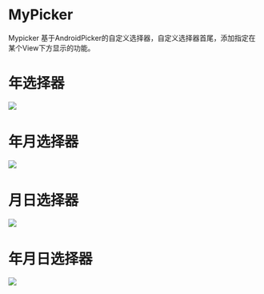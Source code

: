 # MyPicker
Mypicker
  基于AndroidPicker的自定义选择器，自定义选择器首尾，添加指定在某个View下方显示的功能。
  
年选择器
=====
![](https://github.com/luojie1024/MyPicker/blob/master/screenshots/Screenshot_2017-07-11-14-37-28-514_luojie.hnulab..png?raw=true)  


年月选择器
=====
![](https://github.com/luojie1024/MyPicker/blob/master/screenshots/Screenshot_2017-07-11-14-37-39-273_luojie.hnulab..png?raw=true)  

月日选择器
=====
![](https://github.com/luojie1024/MyPicker/blob/master/screenshots/Screenshot_2017-07-11-14-37-44-795_luojie.hnulab..png?raw=true)  


年月日选择器
=====
![](https://github.com/luojie1024/MyPicker/blob/master/screenshots/Screenshot_2017-07-11-14-37-34-025_luojie.hnulab..png?raw=true)  
